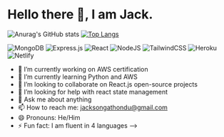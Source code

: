 # Hello there 👋, I am Jack.

![Anurag's GitHub stats](https://github-readme-stats.vercel.app/api?username=luckson1&show_icons=true&theme=radical)
[![Top Langs](https://github-readme-stats.vercel.app/api/top-langs/?username=anuraghazra&layout=compact)](https://github.com/anuraghazra/github-readme-stats)

![MongoDB](https://img.shields.io/badge/MongoDB-%234ea94b.svg?style=for-the-badge&logo=mongodb&logoColor=white)
![Express.js](https://img.shields.io/badge/express.js-%23404d59.svg?style=for-the-badge&logo=express&logoColor=%2361DAFB)
![React](https://img.shields.io/badge/react-%2320232a.svg?style=for-the-badge&logo=react&logoColor=%2361DAFB)
![NodeJS](https://img.shields.io/badge/node.js-6DA55F?style=for-the-badge&logo=node.js&logoColor=white)
![TailwindCSS](https://img.shields.io/badge/tailwindcss-%2338B2AC.svg?style=for-the-badge&logo=tailwind-css&logoColor=white)
![Heroku](https://img.shields.io/badge/heroku-%23430098.svg?style=for-the-badge&logo=heroku&logoColor=white)
![Netlify](https://img.shields.io/badge/netlify-%23000000.svg?style=for-the-badge&logo=netlify&logoColor=#00C7B7)


- 🔭 I’m currently working on AWS certification
- 🌱 I’m currently learning Python and AWS
- 👯 I’m looking to collaborate on React.js open-source projects
- 🤔 I’m looking for help with react state management
- 💬 Ask me about anything
- 📫 How to reach me: jacksongathondu@gmail.com
- 😄 Pronouns: He/Him
- ⚡ Fun fact: I am fluent in 4 languages
-->
